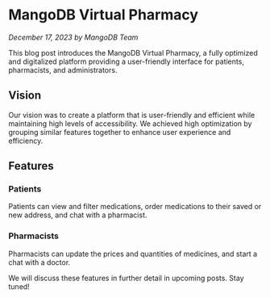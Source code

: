 # MangoDB Virtual Pharmacy

_December 17, 2023 by MangoDB Team_

This blog post introduces the MangoDB Virtual Pharmacy, a fully optimized and digitalized platform providing a user-friendly interface for patients, pharmacists, and administrators.

## Vision

Our vision was to create a platform that is user-friendly and efficient while maintaining high levels of accessibility. We achieved high optimization by grouping similar features together to enhance user experience and efficiency.

## Features

### Patients

Patients can view and filter medications, order medications to their saved or new address, and chat with a pharmacist.

### Pharmacists

Pharmacists can update the prices and quantities of medicines, and start a chat with a doctor.

We will discuss these features in further detail in upcoming posts. Stay tuned!
